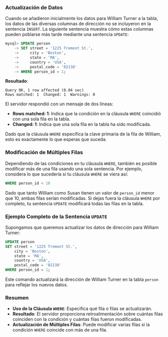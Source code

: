 ### Actualización de Datos

Cuando se añadieron inicialmente los datos para William Turner a la tabla, los datos de las diversas columnas de dirección no se incluyeron en la sentencia `INSERT`. La siguiente sentencia muestra cómo estas columnas pueden poblarse más tarde mediante una sentencia `UPDATE`:

```sql
mysql> UPDATE person
    -> SET street = '1225 Tremont St.',
    ->     city = 'Boston',
    ->     state = 'MA',
    ->     country = 'USA',
    ->     postal_code = '02138'
    -> WHERE person_id = 1;
```

**Resultado**:
```
Query OK, 1 row affected (0.04 sec)
Rows matched: 1  Changed: 1  Warnings: 0
```

El servidor respondió con un mensaje de dos líneas:
- **Rows matched: 1**: Indica que la condición en la cláusula `WHERE` coincidió con una sola fila en la tabla.
- **Changed: 1**: Indica que una sola fila en la tabla ha sido modificada.

Dado que la cláusula `WHERE` especifica la clave primaria de la fila de William, esto es exactamente lo que esperas que suceda.

### Modificación de Múltiples Filas

Dependiendo de las condiciones en tu cláusula `WHERE`, también es posible modificar más de una fila usando una sola sentencia. Por ejemplo, considera lo que sucedería si tu cláusula `WHERE` se viera así:
```sql
WHERE person_id < 10
```

Dado que tanto William como Susan tienen un valor de `person_id` menor que 10, ambas filas serían modificadas. Si dejas fuera la cláusula `WHERE` por completo, tu sentencia `UPDATE` modificará todas las filas en la tabla.

### Ejemplo Completo de la Sentencia `UPDATE`

Supongamos que queremos actualizar los datos de dirección para William Turner:

```sql
UPDATE person
SET street = '1225 Tremont St.',
    city = 'Boston',
    state = 'MA',
    country = 'USA',
    postal_code = '02138'
WHERE person_id = 1;
```

Este comando actualizará la dirección de William Turner en la tabla `person` para reflejar los nuevos datos.

### Resumen

- **Uso de la Cláusula `WHERE`**: Especifica qué fila o filas se actualizarán.
- **Resultado**: El servidor proporciona retroalimentación sobre cuántas filas coinciden con la condición y cuántas filas fueron modificadas.
- **Actualización de Múltiples Filas**: Puede modificar varias filas si la condición `WHERE` coincide con más de una fila.


